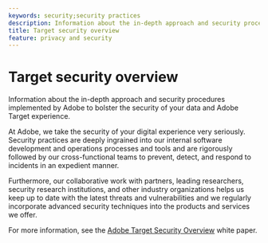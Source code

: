 ```yaml
---
keywords: security;security practices
description: Information about the in-depth approach and security procedures implemented by Adobe to bolster the security of your data and Adobe Target experience.
title: Target security overview
feature: privacy and security
---
```


# Target security overview

Information about the in-depth approach and security procedures implemented by Adobe to bolster the security of your data and Adobe Target experience.

At Adobe, we take the security of your digital experience very seriously. Security practices are deeply ingrained into our internal software development and operations processes and tools and are rigorously followed by our cross-functional teams to prevent, detect, and respond to incidents in an expedient manner.

Furthermore, our collaborative work with partners, leading researchers, security research institutions, and other industry organizations helps us keep up to date with the latest threats and vulnerabilities and we regularly incorporate advanced security techniques into the products and services we offer.

For more information, see the [Adobe Target Security Overview](https://www.adobe.com/content/dam/cc/en/security/pdfs/AdobeTargetSecurityOverview.pdf) white paper. 
